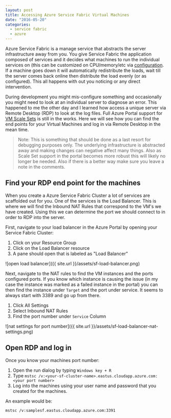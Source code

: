 ```yaml
---
layout: post
title: Accessing Azure Service Fabric Virtual Machines
date: "2016-05-20"
categories:
  - service fabric
  - azure
---
```


Azure Service Fabric is a manage service that abstracts the server infrastructure away from you.  You give Service Fabric the application composed of services and it decides what machines to run the individual services on (this can be customized on CPU/memory/etc via [configuration](https://azure.microsoft.com/en-us/documentation/articles/service-fabric-cluster-resource-manager-configure-services/).  If a machine goes down it will automatically redistribute the loads, wait till the server comes back online then distribute the load evenly (or as configured).  This all happens with out you noticing or any direct intervention.  

During development you might mis-configure something and occasionally you might need to look at an individual server to diagnose an error.  This happened to me the other day and I learned how access a unique server via Remote Desktop (RDP) to look at the log files. Full Azure Portal support for [VM Scale Sets](https://azure.microsoft.com/en-us/services/virtual-machine-scale-sets/) is still in the works.  Here we will see how you can find the end points for your Virtual Machines and log in via Remote Desktop in the mean time.

> Note: This is something that should be done as a last resort for debugging purposes only.  The underlying infrastructure is abstracted away and making changes can negative affect many things.  Also as Scale Set support in the portal becomes more robust this will likely no longer be needed.  Also if there is a better way make sure you leave a note in the comments.

## Find your RDP end point for the machines
When you create a Azure Service Fabric Cluster a lot of services are scaffolded out for you.  One of the services is the Load Balancer.  This is where we will find the Inbound NAT Rules that correspond to the VM's we have created.  Using this we can determine the port we should connect to in order to RDP into the server.

First, navigate to your load balancer in the Azure Portal by opening your Service Fabric Cluster:
1. Click on your Resource Group
2. Click on the Load Balancer resource
3. A pane should open that is labeled as "Load Balancer"

![open load balancer]({{ site.url }}/assets/sf-load-balancer.png)

Next, navigate to the NAT rules to find the VM instances and the ports configured ports.  If you know which instance is causing the issue (in my case the instance was marked as a failed instance in the portal) you can then find the instance under ```Target``` and the port under service.  It seems to always start with 3389 and go up from there.

1. Click All Settings
2. Select Inbound NAT Rules
3. Find the port number under ```Service``` Column

![nat settings for port number]({{ site.url }}/assets/sf-load-balancer-nat-settings.png)

## Open RDP and log in
Once you know your machines port number:
1. Open the run dialog by typing ```Windows key + R```
2. Type ```mstsc /v:<your-sf-cluster-name>.eastus.cloudapp.azure.com:<your port number>```
3. Log into the machines using your user name and password that you created for the machines.

An example would be:

```
mstsc /v:samplesf.eastus.cloudapp.azure.com:3391
```